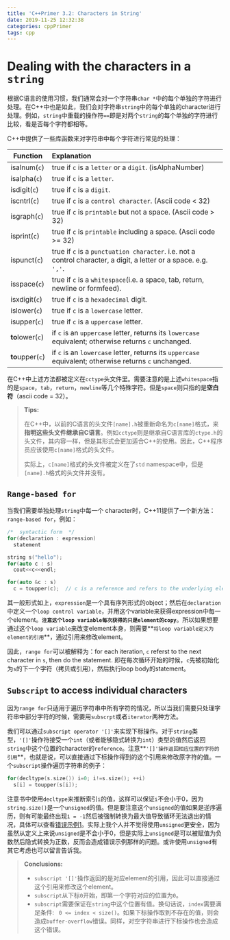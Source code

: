 ```yaml
---
title: 'C++Primer 3.2: Characters in String'
date: 2019-11-25 12:32:38
categories: cppPrimer
tags: cpp
---
```


# Dealing with the characters in a `string`

根据C语言的使用习惯，我们通常会对一个字符串`char *`中的每个单独的字符进行处理。在C++中也是如此，我们会对字符串`string`中的每个单独的character进行处理。例如，`string`中重载的操作符`==`即是对两个`string`的每个单独的字符进行比较，看是否每个字符都相等。

C++中提供了一些库函数来对字符串中每个字符进行常见的处理：

| Function         | Explanation                                                  |
| ---------------- | :----------------------------------------------------------- |
| isalnum(`c`)     | true if `c` is a `letter` or a `digit`. (isAlphaNumber)      |
| isalpha(`c`)     | true if `c` is a `letter`.                                   |
| isdigit(`c`)     | true if `c` is a `digit`.                                    |
| iscntrl(`c`)     | true if `c` is a `control character`. (Ascii code < 32)      |
| isgraph(`c`)     | true if `c` is `printable` but not a space. (Ascii code > 32) |
| isprint(`c`)     | true if `c` is `printable` including a space. (Ascii code >= 32) |
| ispunct(`c`)     | true if `c` is a `punctuation character`. i.e. not a control character, a digit, a letter or a space. e.g. `','`. |
| isspace(`c`)     | true if `c` is a `whitespace`(i.e. a space, tab, return, newline or formfeed). |
| isxdigit(`c`)    | true if `c` is a `hexadecimal` digit.                        |
| islower(`c`)     | true if `c` is a `lowercase` letter.                         |
| isupper(`c`)     | true if `c` is a `uppercase` letter.                         |
| **to**lower(`c`) | if `c` is an `uppercase` letter, returns its `lowercase` equivalent; otherwise returns `c` unchanged. |
| **to**upper(`c`) | if `c` is an `lowercase` letter, returns its `uppercase` equivalent; otherwise returns `c` unchanged. |

在C++中上述方法都被定义在`cctype`头文件里。需要注意的是上述`whitespace`指的是`space`，`tab`，`return`，`newline`等几个特殊字符。但是`space`则只指的是**空白符**（ascii code = 32）。

> **Tips:**
>
> 在C++中，以前的C语言的头文件`[name].h`被重新命名为`c[name]`格式，来**指明这些头文件继承自C语言**。例如`cctype`则是继承自C语言库的`ctype.h`的头文件，其内容一样，但是其形式会更加适合C++的使用。因此，C++程序员应该使用`c[name]`格式的头文件。
>
> 实际上，`c[name]`格式的头文件被定义在了`std` namespace中，但是`[name].h`格式的头文件并没有。

## `Range-based for`

当我们需要单独处理`string`中每一个 character时，C++11提供了一个新方法：`range-based for`，例如：

```c
/*  syntactic form  */
for(declaration : expression)
  statement

string s("hello");
for(auto c : s)
  cout<<c<<endl;

for(auto &c : s)
  c = toupper(c);  // c is a reference and refers to the underlying element of s each time
```

其一般形式如上，`expression`是一个具有序列形式的object；然后在`declaration`中定义一个`loop control variable`，并用这个variable来获得expression中每一个element。**`注意这个loop variable每次获得的只是element的copy`**。所以如果想要通过这个`loop variable`来改变element本身，则需要**`将loop variable定义为element的引用`**，通过引用来修改element。

因此，`range for`可以被解释为：for each iteration, `c` referst to the next character in `s`, then do the statement. 即在每次循环开始的时候，`c`先被初始化为`s`的下一个字符（拷贝或引用），然后执行loop body的statement。

## `Subscript` to access individual characters

因为`range for`只适用于遍历字符串中所有字符的情况，所以当我们需要只处理字符串中部分字符的时候，需要用`subscrpt`或者`iterator`两种方法。

我们可以通过`subscript operator '[]'`来实现下标操作。对于`string`类型，`'[]'`操作符接受一个`int`（或者能够隐式转换为`int`）类型的值然后返回`string`中这个位置的character的`reference`。注意**`'[]'操作返回相应位置的字符的引用`**，也就是说，可以直接通过下标操作得到的这个引用来修改原字符的值。一个`subscript`操作遍历字符串的例子：

```c
for(decltype(s.size()) i=0; i!=s.size(); ++i)
  s[i] = toupper(s[i]);
```

注意书中使用`decltype`来推断索引`i`的值，这样可以保证`i`不会小于0，因为`string.size()`是一个`unsigned`的值。但是要注意这个`unsigned`的值如果是逆序遍历，则有可能最终出现`i = -1`然后被强制转换为最大值导致循环无法退出的情况，具体可以查看[错误示例1](https://www.hellscript.cc/2019/11/08/subposts_cppPrimer/CPN-2-1-Basic-Types/)。实际上我个人并不觉得使用`unsigned`更安全，因为虽然从定义上来说`unsigned`是不会小于0，但是实际上`unsigned`是可以被赋值为负数然后隐式转换为正数，反而会造成错误示例那样的问题。或许使用`unsigned`有其它考虑也可以留言告诉我。

> **Conclusions:**
>
> - `subscript '[]'`操作返回的是对应element的引用，因此可以直接通过这个引用来修改这个element。
> - `subscript`从下标`0`开始，即第一个字符对应的位置为`0`。
> - `subscript`需要保证在`string`中这个位置有值。换句话说，`index`需要满足条件: ` 0 <= index < size()`。如果下标操作取到不存在的值，则会造成`buffer-overflow`错误。同样，对空字符串进行下标操作也会造成这个错误。